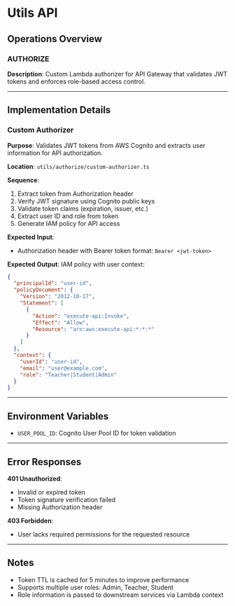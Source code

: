 # Utils API

## Operations Overview

### AUTHORIZE
**Description**: Custom Lambda authorizer for API Gateway that validates JWT tokens and enforces role-based access control.

---

## Implementation Details

### Custom Authorizer
**Purpose**: Validates JWT tokens from AWS Cognito and extracts user information for API authorization.

**Location**: `utils/authorize/custom-authorizer.ts`

**Sequence**:
1. Extract token from Authorization header
2. Verify JWT signature using Cognito public keys
3. Validate token claims (expiration, issuer, etc.)
4. Extract user ID and role from token
5. Generate IAM policy for API access

**Expected Input**: 
- Authorization header with Bearer token format: `Bearer <jwt-token>`

**Expected Output**: 
IAM policy with user context:
```json
{
  "principalId": "user-id",
  "policyDocument": {
    "Version": "2012-10-17",
    "Statement": [
      {
        "Action": "execute-api:Invoke",
        "Effect": "Allow",
        "Resource": "arn:aws:execute-api:*:*:*"
      }
    ]
  },
  "context": {
    "userId": "user-id",
    "email": "user@example.com",
    "role": "Teacher|Student|Admin"
  }
}
```

---

## Environment Variables

- `USER_POOL_ID`: Cognito User Pool ID for token validation

---

## Error Responses

**401 Unauthorized**:
- Invalid or expired token
- Token signature verification failed
- Missing Authorization header

**403 Forbidden**:
- User lacks required permissions for the requested resource

---

## Notes

- Token TTL is cached for 5 minutes to improve performance
- Supports multiple user roles: Admin, Teacher, Student
- Role information is passed to downstream services via Lambda context